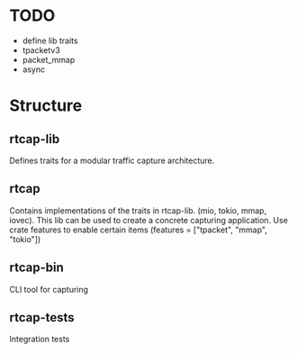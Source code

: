 # TODO
* define lib traits
* tpacketv3
* packet_mmap
* async


# Structure
## rtcap-lib
Defines traits for a modular traffic capture architecture.

## rtcap
Contains implementations of the traits in rtcap-lib. (mio, tokio, mmap, iovec).
This lib can be used to create a concrete capturing application. Use crate
features to enable certain items (features = ["tpacket", "mmap", "tokio"])

## rtcap-bin
CLI tool for capturing

## rtcap-tests
Integration tests
